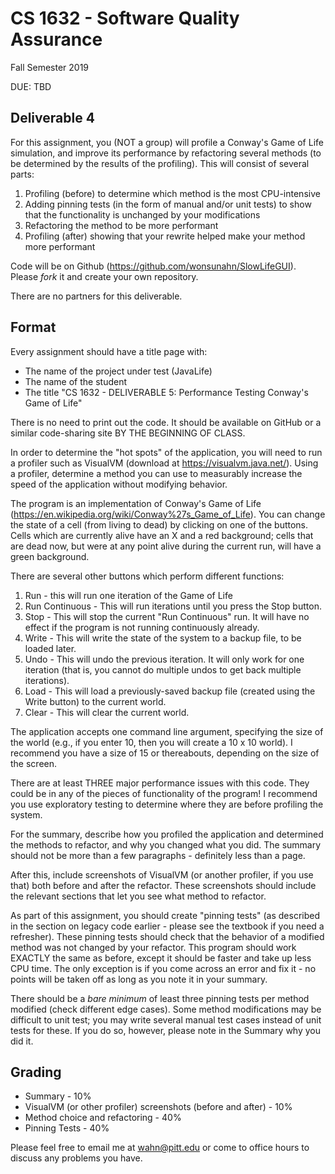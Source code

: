 # CS 1632 - Software Quality Assurance
Fall Semester 2019

DUE: TBD

## Deliverable 4

For this assignment, you (NOT a group) will profile a Conway's Game of Life simulation, and improve its performance by refactoring several methods (to be determined by the results of the profiling).  This will consist of several parts:

1. Profiling (before) to determine which method is the most CPU-intensive
2. Adding pinning tests (in the form of manual and/or unit tests) to show that the functionality is unchanged by your modifications
2. Refactoring the method to be more performant
3. Profiling (after) showing that your rewrite helped make your method more performant

Code will be on Github (https://github.com/wonsunahn/SlowLifeGUI).  Please _fork_ it and create your own repository.

There are no partners for this deliverable.

## Format
Every assignment should have a title page with:
* The name of the project under test (JavaLife)
* The name of the student
* The title "CS 1632 - DELIVERABLE 5: Performance Testing Conway's Game of Life"

There is no need to print out the code.  It should be available on GitHub or a similar code-sharing site BY THE BEGINNING OF CLASS.

In order to determine the "hot spots" of the application, you will need to run a profiler such as VisualVM (download at https://visualvm.java.net/).  Using a profiler, determine a method you can use to measurably increase the speed of the application without modifying behavior.  

The program is an implementation of Conway's Game of Life (https://en.wikipedia.org/wiki/Conway%27s_Game_of_Life).  You can change the state of a cell (from living to dead) by clicking on one of the buttons.  Cells which are currently alive have an X and a red background; cells that are dead now, but were at any point alive during the current run, will have a green background.

There are several other buttons which perform different functions:

1. Run - this will run one iteration of the Game of Life
2. Run Continuous - This will run iterations until you press the Stop button.
3. Stop - This will stop the current "Run Continuous" run.  It will have no effect if the program is not running continuously already.
4. Write - This will write the state of the system to a backup file, to be loaded later.
5. Undo - This will undo the previous iteration.  It will only work for one iteration (that is, you cannot do multiple undos to get back multiple iterations).
6. Load - This will load a previously-saved backup file (created using the Write button) to the current world.
7. Clear - This will clear the current world.

The application accepts one command line argument, specifying the size of the world (e.g., if you enter 10, then you will create a 10 x 10 world).  I recommend you have a size of 15 or thereabouts, depending on the size of the screen.

There are at least THREE major performance issues with this code.  They could be in any of the pieces of functionality of the program!  I recommend you use exploratory testing to determine where they are before profiling the system.

For the summary, describe how you profiled the application and determined the methods to refactor, and why you changed what you did.  The summary should not be more than a few paragraphs - definitely less than a page. 

After this, include screenshots of VisualVM (or another profiler, if you use that) both before and after the refactor.  These screenshots should include the relevant sections that let you see what method to refactor.

As part of this assignment, you should create "pinning tests" (as described in the section on legacy code earlier - please see the textbook if you need a refresher).  These pinning tests should check that the behavior of a modified method was not changed by your refactor.  This program should work EXACTLY the same as before, except it should be faster and take up less CPU time.  The only exception is if you come across an error and fix it - no points will be taken off as long as you note it in your summary.

There should be a *bare minimum* of least three pinning tests per method modified (check different edge cases).  Some method modifications may be difficult to unit test; you may write several manual test cases instead of unit tests for these.  If you do so, however, please note in the Summary why you did it.

## Grading
* Summary - 10%
* VisualVM (or other profiler) screenshots (before and after) - 10% 
* Method choice and refactoring - 40%
* Pinning Tests - 40%

Please feel free to email me at wahn@pitt.edu or come to office hours to discuss any problems you have. 
 
